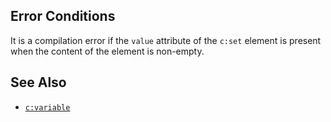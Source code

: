 ## Error Conditions

It is a compilation error if the `value` attribute of the `c:set` element is present when the content of the element is non-empty.

## See Also

- [`c:variable`](variable.html)
